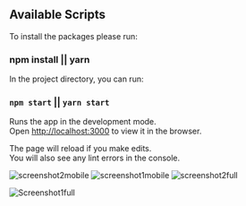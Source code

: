 



## Available Scripts

To install the packages please run: 
### npm install || yarn

In the project directory, you can run:

### `npm start` || `yarn start`

Runs the app in the development mode.\
Open [http://localhost:3000](http://localhost:3000) to view it in the browser.

The page will reload if you make edits.\
You will also see any lint errors in the console.

![screenshot2mobile](https://user-images.githubusercontent.com/67654630/143777599-41385858-8c1b-434f-b043-179a99237325.png)
![screenshot1mobile](https://user-images.githubusercontent.com/67654630/143777608-4dedc106-4c7e-45d0-af2c-c4e99d6e37ac.png)
![screenshot2full](https://user-images.githubusercontent.com/67654630/143777602-df6a2c0f-4aee-4636-80b5-8da63496a334.png)

![Screenshot1full](https://user-images.githubusercontent.com/67654630/143777609-7d6e572f-a4ac-4e09-9bdc-bc43691178b6.png)
